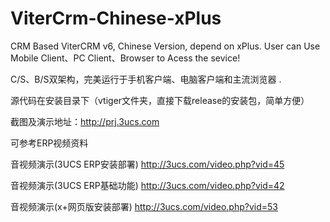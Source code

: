 # ViterCrm-Chinese-xPlus
CRM Based ViterCRM v6, Chinese Version, depend on xPlus.  User can Use Mobile Client、PC Client、Browser to Acess the sevice!

C/S、B/S双架构，完美运行于手机客户端、电脑客户端和主流浏览器 .

源代码在安装目录下（vtiger文件夹，直接下载release的安装包，简单方便）

截图及演示地址：http://prj.3ucs.com

可参考ERP视频资料

音视频演示(3UCS ERP安装部署) http://3ucs.com/video.php?vid=45

音视频演示(3UCS ERP基础功能) http://3ucs.com/video.php?vid=42

音视频演示(x+网页版安装部署) http://3ucs.com/video.php?vid=53





